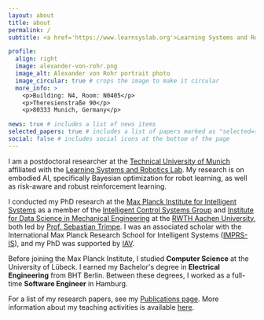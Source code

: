 ```yaml
---
layout: about
title: about
permalink: /
subtitle: <a href='https://www.learnsyslab.org'>Learning Systems and Robotics Lab</a>, TU Munich.

profile:
  align: right
  image: alexander-von-rohr.png
  image_alt: Alexander von Rohr portrait photo
  image_circular: true # crops the image to make it circular
  more_info: >
    <p>Building: N4, Room: N0405</p>
    <p>Theresienstraße 90</p>
    <p>80333 Munich, Germany</p>

news: true # includes a list of news items
selected_papers: true # includes a list of papers marked as "selected={true}"
social: false # includes social icons at the bottom of the page
---
```


I am a postdoctoral researcher at the [Technical University of Munich](https://www.tum.de/) affiliated with the [Learning Systems and Robotics Lab](https://www.learnsyslab.org). My research is on embodied AI, specifically Bayesian optimization for robot learning, as well as risk-aware and robust reinforcement learning.

I conducted my PhD research at the [Max Planck Institute for Intelligent Systems](https://is.mpg.de) as a member of the [Intelligent Control Systems Group](https://ics.is.mpg.de/) and [Institute for Data Science in Mechanical Engineering](https://www.dsme.rwth-aachen.de) at the [RWTH Aachen University](https://www.dsme.rwth-aachen.de), both led by [Prof. Sebastian Trimpe](https://www.dsme.rwth-aachen.de/cms/DSME/Das-Institut/Team-CMS-Artikel-/~jlolt/Prof-Sebastian-Trimpe). I was an associated scholar with the International Max Planck Research School for Intelligent Systems ([IMPRS-IS](https://imprs.is.mpg.de/)), and my PhD was supported by [IAV](https://www.iav.com).

Before joining the Max Planck Institute, I studied **Computer Science** at the University of Lübeck. I earned my Bachelor's degree in **Electrical Engineering** from BHT Berlin. Between these degrees, I worked as a full-time **Software Engineer** in Hamburg.

For a list of my research papers, see my [Publications page](https://avrohr.com/publications/). More information about my teaching activities is available [here](https://avrohr.com/teaching/).

